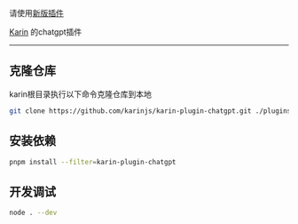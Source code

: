 请使用[新版插件](https://github.com/ikechan8370/karin-plugin-chaite)


[Karin](https://github.com/karinjs/karin) 的chatgpt插件

---

## 克隆仓库

karin根目录执行以下命令克隆仓库到本地

```bash
git clone https://github.com/karinjs/karin-plugin-chatgpt.git ./plugins/karin-plugin-chatgpt
```

## 安装依赖

```bash
pnpm install --filter=karin-plugin-chatgpt
```


## 开发调试

```bash
node . --dev
```
